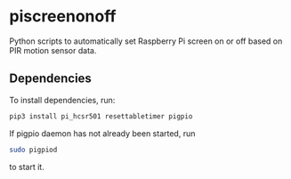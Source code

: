 # piscreenonoff

Python scripts to automatically set Raspberry Pi screen on or off based on PIR motion sensor data.

## Dependencies

To install dependencies, run:

```bash
pip3 install pi_hcsr501 resettabletimer pigpio
```

If pigpio daemon has not already been started, run

```bash
sudo pigpiod
```

to start it.
